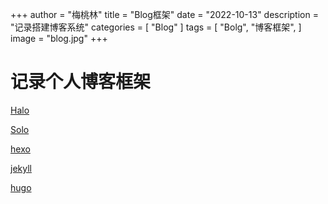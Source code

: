+++
author = "梅桃林"
title = "Blog框架"
date = "2022-10-13"
description = "记录搭建博客系统"
categories = [
    "Blog"
]
tags = [
    "Bolg",
    "博客框架",
]
image = "blog.jpg"
+++


<!--more-->

# 记录个人博客框架

[Halo ](https://halo.run/themes.html)

[Solo](https://b3log.org/solo/#themes)

[hexo](https://hexo.io/themes/)

[jekyll](http://jekyllcn.com/)

[hugo](https://themes.gohugo.io/)
